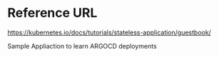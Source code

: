 <h1>Reference URL</h1>

https://kubernetes.io/docs/tutorials/stateless-application/guestbook/

Sample Appliaction to learn ARGOCD deployments